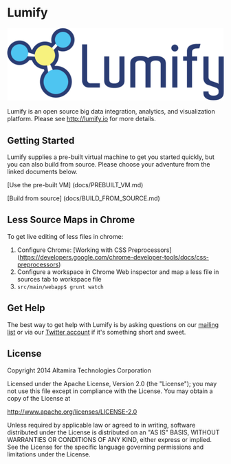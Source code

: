 # Lumify

![ScreenShot](lumify-web-war/src/main/webapp/img/lumify-logo.png?raw=true)

Lumify is an open source big data integration, analytics, and visualization platform. Please see http://lumify.io for more details.

## Getting Started

Lumify supplies a pre-built virtual machine to get you started quickly, but you can also build from source. Please choose your adventure from the linked documents below.

[Use the pre-built VM] (docs/PREBUILT_VM.md)

[Build from source] (docs/BUILD_FROM_SOURCE.md)

## Less Source Maps in Chrome

To get live editing of less files in chrome:

1. Configure Chrome: [Working with CSS Preprocessors] (https://developers.google.com/chrome-developer-tools/docs/css-preprocessors)
2. Configure a workspace in Chrome Web inspector and map a less file in sources tab to workspace file
3. `src/main/webapp$ grunt watch` 

## Get Help

The best way to get help with Lumify is by asking questions on our [mailing list](https://groups.google.com/d/forum/lumify) or via our [Twitter account](https://twitter.com/lumifyio) if it's something short and sweet.

## License

Copyright 2014 Altamira Technologies Corporation

Licensed under the Apache License, Version 2.0 (the "License");
you may not use this file except in compliance with the License.
You may obtain a copy of the License at

   http://www.apache.org/licenses/LICENSE-2.0

Unless required by applicable law or agreed to in writing, software
distributed under the License is distributed on an "AS IS" BASIS,
WITHOUT WARRANTIES OR CONDITIONS OF ANY KIND, either express or implied.
See the License for the specific language governing permissions and
limitations under the License.

